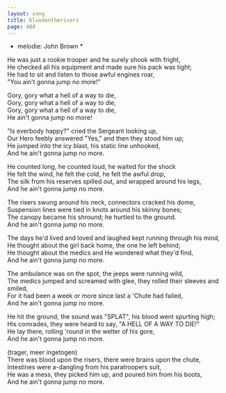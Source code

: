 ```yaml
---
layout: song
title: bloodontherisers
page: 404
---
```


* melodie: John Brown *  

He was just a rookie trooper and he surely shook with fright,  
He checked all his equipment and made sure his pack was tight;  
He had to sit and listen to those awful engines roar,  
"You ain't gonna jump no more!"  

Gory, gory what a hell of a way to die,  
Gory, gory what a hell of a way to die,  
Gory, gory what a hell of a way to die,  
He ain't gonna jump no more!  

"Is everbody happy?" cried the Sergeant looking up,  
Our Hero feebly answered "Yes," and then they stood him up;  
He jumped into the icy blast, his static line unhooked,  
And he ain't gonna jump no more.  

He counted long, he counted loud, he waited for the shock  
He felt the wind, he felt the cold, he felt the awful drop,  
The silk from his reserves spilled out, and wrapped around his legs,  
And he ain't gonna jump no more.  

The risers swung around his neck, connectors cracked his dome,  
Suspension lines were tied in knots around his skinny bones;  
The canopy became his shround; he hurtled to the ground.  
And he ain't gonna jump no more.  

The days he'd lived and loved and laughed kept running through his mind,  
He thought about the girl back home, the one he left behind;  
He thought about the medics and He wondered what they'd find,  
And he ain't gonna jump no more.  

The ambulance was on the spot, the jeeps were running wild,  
The medics jumped and screamed with glee, they rolled their sleeves and smiled,  
For it had been a week or more since last a 'Chute had failed,  
And he ain't gonna jump no more.  

He hit the ground, the sound was "SPLAT", his blood went spurting high;  
His comrades, they were heard to say, "A HELL OF A WAY TO DIE!"  
He lay there, rolling 'round in the welter of his gore,  
And he ain't gonna jump no more.  

(trager, meer ingetogen)  
There was blood upon the risers, there were brains upon the chute,  
Intestines were a-dangling from his paratroopers suit,  
He was a mess, they picked him up, and poured him from his boots,  
And he ain't gonna jump no more.  
